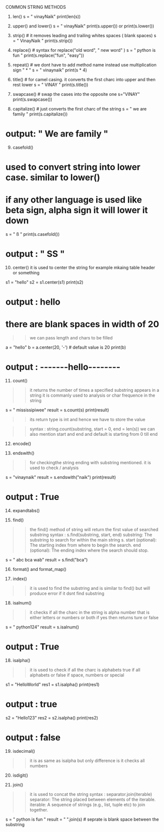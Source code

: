 COMMON STRING METHODS

1) len()
s = " vinayNaik"
print(len(s))


2) upper() and lower()
s = " vinayNaik"
print(s.upper())
or 
print(s.lower())


3) strip()   # it removes leading and trailing whites spaces ( blank spaces)
s = "   VinayNaik   " 
print(s.strip())


4) replace()   # syntax for replace("old word", " new word" )
s = " python is fun " 
print(s.replace("fun", "easy"))


5) repeat()     # we dont have to add method name instead use multiplication sign " * " 
s = " vinaynaik"
print(s * 4)


6) title()  # for camel casing. it converts the first charc into upper and then rest lower
s = " VINAY " 
print(s.title())

7) swapcase()  # swap the cases into the opposite one 
s="VINAY"
print(s.swapcase())

8) capitalize()  # just converts the first charc of the string 
s = " we are family "
print(s.capitalize())
# output: " We are family "


9) casefold()  
# used to convert string into lower case. similar to lower() 
# if any other language is used like beta sign, alpha sign it will lower it down

s = " ß " 
print(s.casefold())

# output : " SS "  


10) center() 
it is used to center the string for example mkaing table header or something 

s1 = "hello"
s2 = s1.center(s1)
print(s2)

# output :        hello        
# there are blank spaces in width of 20 


>> we can pass length and chars to be filled 

a = "hello"
b = a.center(20, '-')  # default value is 20
print(b)

# output : -------hello--------



11) count() 
>>it returns the number of times a specified substring appears in a string
>> it is commanly used to analysis or char frequence in the string

s = " mississipiwee"
result = s.count(s)
print(result)

>> its return type is int and hence we have to store the value

>> syntax : string.count(substring, start = 0, end = len(s))
we can also mention start and end and default is starting from 0 till end 


12) encode()  


13) endswith() 
>> for checkingthe string ending with substring mentioned. 
>> it is used to check / analysis 

s = "vinaynaik"
result = s.endswith("naik")
print(result)

# output : True


14) expandtabs()


15) find()
>> the find() method of string will return the first value of searched substring
>> syntax : s.find(substring, start, end)
substring: The substring to search for within the main string s.
start (optional): The starting index from where to begin the search.
end (optional): The ending index where the search should stop.

s = " abc bca wab" 
result = s.find("bca")



16) format() and format_map()

17) index()
>> it is used to find the substring and is similar to find() but will produce error if it dsnt find substring


18) isalnum()
>> it checks if all the charc in the string is alpha number that is either letters or numbers or both 
>> if yes then returns ture or false 

s = " python124"
result = s.isalnum()

# output : True


18) isalpha() 
>> it is used to check if all the charc is alphabets 
>> true if all alphabets or false if space, numbers or special 

s1 = "HelloWorld"
res1 = s1.isalpha()
print(res1)
# output : true
s2 = "Hello123"
res2 = s2.isalpha()
print(res2)
# output : false


19) isdecimal() 
>> it is as same as isalpha but only difference is it checks all numbers 

20) isdigit()


21) join()
>> it is used to concat the string 
>> syntax : separator.join(iterable)
>> separator: The string placed between elements of the iterable.
iterable: A sequence of strings (e.g., list, tuple etc) to join together.

s = " python is fun "
result = " ".join(s)  # seprate is blank space between the substring


